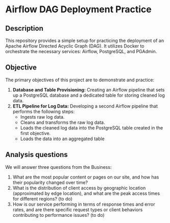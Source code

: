 # Airflow DAG Deployment Practice

## Description

This repository provides a simple setup for practicing the deployment of an Apache Airflow Directed Acyclic Graph (DAG). It utilizes Docker to orchestrate the necessary services: Airflow, PostgreSQL, and PGAdmin.

## Objective

The primary objectives of this project are to demonstrate and practice:

1. **Database and Table Provisioning:** Creating an Airflow pipeline that sets up a PostgreSQL database and a dedicated table for storing cleaned log data.
2. **ETL Pipeline for Log Data:** Developing a second Airflow pipeline that performs the following steps:
    * Ingests raw log data.
    * Cleans and transforms the raw log data.
    * Loads the cleaned log data into the PostgreSQL table created in the first objective.
    * Loads the data into an aggregated table

## Analysis questions

We will answer three questions from the Business:

1. What are the most popular content or pages on our site, and how has their popularity changed over time?
2. What is the distribution of client access by geographic location (approximated by edge location), and what are the peak access times for different regions? (to do)
3. How is our service performing in terms of response times and error rates, and are there specific request types or client behaviors contributing to performance issues? (to do)
